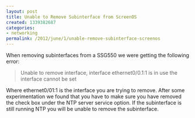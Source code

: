 ```yaml
---
layout: post
title: Unable to Remove Subinterface from ScreenOS
created: 1339382687
categories:
- networking
permalink: /2012/june/1/unable-remove-subinterface-screenos
---
```

When removing subinterfaces from a SSG550 we were getting the following error:

> Unable to remove interface, interface ethernet0/0.1:1 is in use the interface cannot be set

Where ethernet0/01:1 is the interface you are trying to remove. After some experimentation we found that you have to make sure you have removed the check box under the NTP server service option. If the subinterface is still running NTP you will be unable to remove the subinterface.
